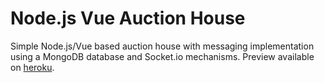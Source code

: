 # Node.js Vue Auction House
 Simple Node.js/Vue based auction house with messaging implementation using a MongoDB database and Socket.io mechanisms.
 Preview available on [heroku](https://auction-house-j.herokuapp.com/).

